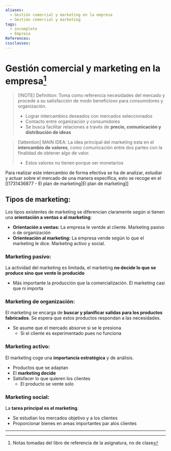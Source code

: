 ```yaml
---
aliases:
  - Gestión comercial y marketing en la empresa
  - Gestión comercial y marketing
tags:
  - incomplete
  - Empresa
References: 
cssclasses:
---
```

# Gestión comercial y marketing en la empresa[^1]


> [!NOTE] Definition:
>  Toma como referencia necesidades del mercado y procede a su satisfacción de modo beneficioso para consumidores y organización.
>  
>  + Lograr intercambios deseados con mercados seleccionados
>  + Contacto entre organización y consumidores
>  + Se busca facilitar relaciones a través de **precio, comunicación y distribución de ideas**


> [!attention] MAIN IDEA: 
> La idea principal del marketing esta en el **intercambio de valores**, como comunicación entre dos partes con la finalidad de obtener algo de valor.
> + Estos valores no tienen porque ser monetarios 

Para realizar este intercambio de forma efectiva se ha de analizar, estudiar y actuar sobre el mercado de una manera específica, esto se recoge en el [[1731436877 - El plan de marketing|El plan de marketing]]
## Tipos de marketing:
Los tipos existentes de marketing se diferencian claramente según si tienen una **orientación a ventas o al marketing**: 
+ **Orientación a ventas:** La empresa le ventde al cliente.
  Marketing pasivo o de organización
+ **Orienteación al marketing:** La empresa vende según lo que el marketing le dice. 
  Marketing activo y social.
### Marketing pasivo:
La actividad del marketing es limitada, el marketing **no decide lo que se produce sino que vente lo producido**
+ Más importante la producción que la comercialización. El marketing casi que ni importa

### Marketing de organización:
El marketing se encarga de **buscar y planificar salidas para los productos fabricados**. Se espera que estos productos respondan a las necesidades.
+ Se asume que el mercado absorve si se le presiona
	+ Si el cliente es experimentado pues no funciona
### Marketing activo:
El marketing coge una **importancia estratégica** y de análisis. 
+ Productos que se adaptan
+ El **marketing decide**
+ Satisfacer lo que quieren los clientes
	+ El producto se vente solo

### Marketing social:
La **tarea principal es el marketing**. 
+ Se estudian los mercados objetivo y a los clientes
+ Proporcionar bienes en areas importantes par alos clientes 




***

[^1]: Notas tomadas del libro de referencia de la asignatura, no de clase